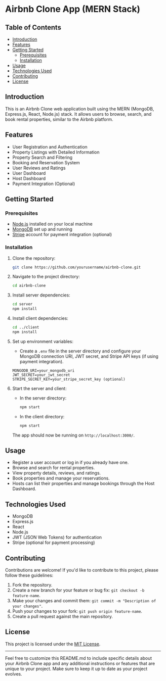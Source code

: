 
# Airbnb Clone App (MERN Stack)




## Table of Contents

- [Introduction](#introduction)
- [Features](#features)
- [Getting Started](#getting-started)
  - [Prerequisites](#prerequisites)
  - [Installation](#installation)
- [Usage](#usage)
- [Technologies Used](#technologies-used)
- [Contributing](#contributing)
- [License](#license)

## Introduction

This is an Airbnb Clone web application built using the MERN (MongoDB, Express.js, React, Node.js) stack. It allows users to browse, search, and book rental properties, similar to the Airbnb platform.

## Features

- User Registration and Authentication
- Property Listings with Detailed Information
- Property Search and Filtering
- Booking and Reservation System
- User Reviews and Ratings
- User Dashboard
- Host Dashboard
- Payment Integration (Optional)

## Getting Started

### Prerequisites

- [Node.js](https://nodejs.org/) installed on your local machine
- [MongoDB](https://www.mongodb.com/) set up and running
- [Stripe](https://stripe.com/) account for payment integration (optional)

### Installation

1. Clone the repository:

   ```bash
   git clone https://github.com/yourusername/airbnb-clone.git
   ```

2. Navigate to the project directory:

   ```bash
   cd airbnb-clone
   ```

3. Install server dependencies:

   ```bash
   cd server
   npm install
   ```

4. Install client dependencies:

   ```bash
   cd ../client
   npm install
   ```

5. Set up environment variables:

   - Create a `.env` file in the server directory and configure your MongoDB connection URI, JWT secret, and Stripe API keys (if using payment integration).

   ```env
   MONGODB_URI=your_mongodb_uri
   JWT_SECRET=your_jwt_secret
   STRIPE_SECRET_KEY=your_stripe_secret_key (optional)
   ```

6. Start the server and client:

   - In the server directory:

     ```bash
     npm start
     ```

   - In the client directory:

     ```bash
     npm start
     ```

   The app should now be running on `http://localhost:3000/`.

## Usage

- Register a user account or log in if you already have one.
- Browse and search for rental properties.
- View property details, reviews, and ratings.
- Book properties and manage your reservations.
- Hosts can list their properties and manage bookings through the Host Dashboard.

## Technologies Used

- MongoDB
- Express.js
- React
- Node.js
- JWT (JSON Web Tokens) for authentication
- Stripe (optional for payment processing)

## Contributing

Contributions are welcome! If you'd like to contribute to this project, please follow these guidelines:

1. Fork the repository.
2. Create a new branch for your feature or bug fix: `git checkout -b feature-name`.
3. Make your changes and commit them: `git commit -m "Description of your changes"`.
4. Push your changes to your fork: `git push origin feature-name`.
5. Create a pull request against the main repository.

## License

This project is licensed under the [MIT License](LICENSE).

---

Feel free to customize this README.md to include specific details about your Airbnb Clone app and any additional instructions or features that are unique to your project. Make sure to keep it up to date as your project evolves.
